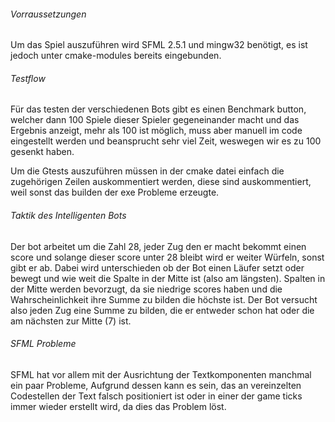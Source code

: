 ###### Vorraussetzungen
Um das Spiel auszuführen wird SFML 2.5.1 und mingw32 benötigt, es ist jedoch unter cmake-modules bereits eingebunden.

###### Testflow
Für das testen der verschiedenen Bots gibt es einen Benchmark button, welcher dann 100 Spiele dieser Spieler gegeneinander macht und das Ergebnis anzeigt, mehr als 100 ist möglich, muss aber manuell im code eingestellt werden und beansprucht sehr viel Zeit, weswegen wir es zu 100 gesenkt haben.

Um die Gtests auszuführen müssen in der cmake datei einfach die zugehörigen Zeilen auskommentiert werden, diese sind auskommentiert, weil sonst das builden der exe Probleme erzeugte.

###### Taktik des Intelligenten Bots 
Der bot arbeitet um die Zahl 28, jeder Zug den er macht bekommt einen score und solange dieser score unter 28 bleibt wird er weiter Würfeln, sonst gibt er ab. Dabei wird unterschieden ob der Bot einen Läufer setzt oder bewegt und wie weit die Spalte in der Mitte ist (also am längsten). Spalten in der Mitte werden bevorzugt, da sie niedrige scores haben und die Wahrscheinlichkeit ihre Summe zu bilden die höchste ist. Der Bot versucht also jeden Zug eine Summe zu bilden, die er entweder schon hat oder die am nächsten zur Mitte (7) ist.

###### SFML Probleme
SFML hat vor allem mit der Ausrichtung der Textkomponenten manchmal ein paar Probleme, Aufgrund dessen kann es sein, das an vereinzelten Codestellen der Text falsch positioniert ist oder in einer der game ticks immer wieder erstellt wird, da dies das Problem löst.
